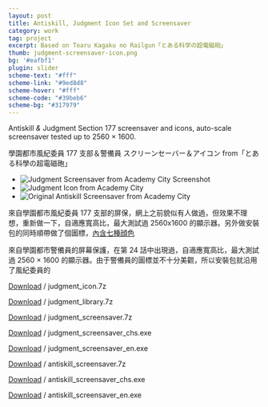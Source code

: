 ```yaml
---
layout: post
title: Antiskill, Judgment Icon Set and Screensaver
category: work
tag: project
excerpt: Based on Toaru Kagaku no Railgun「とある科学の超電磁砲」
thumb: judgment-screensaver-icon.png
bg: '#eafbf1'
plugin: slider
scheme-text: "#fff"
scheme-link: "#9ed8d8"
scheme-hover: "#fff"
scheme-code: "#39beb6"
scheme-bg: "#317979"
---
```


<div class=txt>
  <p>Antiskill <i>&amp;</i> Judgment Section 177 screensaver and icons, auto-scale screensaver tested up to 2560 &times; 1600.</p>

  <p lang=zh>學園都市風紀委員 177 支部＆警備員 スクリーンセーバー＆アイコン from「とある科學の超電磁砲」</p>

  <div class="flexslider">
    <ul class="slides">
      <li>
        <img src="{{ site.file }}/judgment-screensaver-icon-from-academy-city-02.png" alt="Judgment Screensaver from Academy City Screenshot">
      </li>
      <li>
        <img src="{{ site.file }}/judgment-screensaver-icon-from-academy-city-00.png" alt="Judgment Icon from Academy City">
      </li>
      <li>
        <img src="{{ site.file }}/antiskill-screensaver-from-academy-city-02.jpg" alt="Original Antiskill Screensaver from Academy City">
      </li>
    </ul>
  </div><!-- .flexslider -->

  <p lang=zh>來自學園都市風紀委員 177 支部的屏保，網上之前貌似有人做過，但效果不理想，重新做一下，自適應寬高比，最大測試過 2560x1600 的顯示器。另外做安裝包的同時順帶做了個圖標，<a href="{{ site.file }}/judgment-screensaver-icon-from-academy-city-01.png">內含七種顔色</a></p>

  <p lang=zh>來自學園都市警備員的屏幕保護，在第 24 話中出現過，自適應寬高比，最大測試過 2560 &times; 1600 的顯示器。由于警備員的圖標並不十分美觀，所以安裝包就沿用了風紀委員的</p>

  <p class=download><a href="{{ site.file }}/download/judgment_icon.7z">Download</a> / judgment_icon.7z</p>
  <p class=download><a href="{{ site.file }}/download/judgment_library.7z">Download</a> / judgment_library.7z</p>
  <p class=download><a href="{{ site.file }}/download/judgment_screensaver.7z">Download</a> / judgment_screensaver.7z</p>
  <p class=download><a href="{{ site.file }}/download/judgment_screensaver_chs.exe">Download</a> / judgment_screensaver_chs.exe</p>
  <p class=download><a href="{{ site.file }}/download/judgment_screensaver_en.exe">Download</a> / judgment_screensaver_en.exe</p>
  <p class=download><a href="{{ site.file }}/download/antiskill_screensaver.7z">Download</a> / antiskill_screensaver.7z</p>
  <p class=download><a href="{{ site.file }}/download/antiskill_screensaver_chs.exe">Download</a> / antiskill_screensaver_chs.exe</p>
  <p class=download><a href="{{ site.file }}/download/antiskill_screensaver_en.exe">Download</a> / antiskill_screensaver_en.exe</p>
</div>